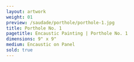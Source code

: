 ```yaml
---
layout: artwork
weight: 01
preview: /saudade/porthole/porthole-1.jpg
title: Porthole No. 1
pagetitle: Encaustic Painting | Porthole No. 1
dimensions: 9" x 9"
medium: Encaustic on Panel
sold: true
---
```

